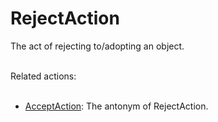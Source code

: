 # RejectAction

The act of rejecting to/adopting an object.<br/><br/>

Related actions:<br/><br/>

<ul>
<li><a class="localLink" href="http://schema.org/AcceptAction">AcceptAction</a>: The antonym of RejectAction.</li>
</ul>
